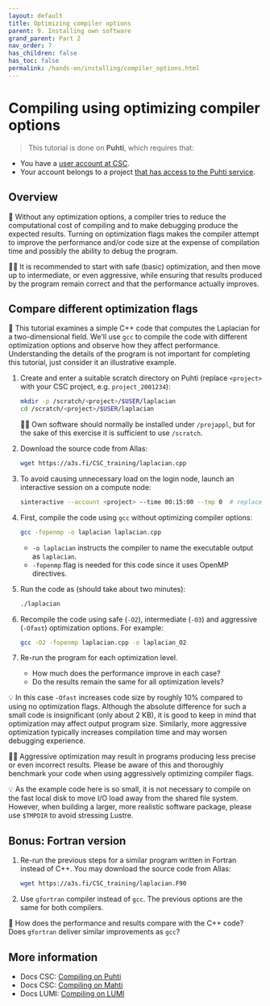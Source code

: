 ```yaml
---
layout: default
title: Optimizing compiler options
parent: 9. Installing own software
grand_parent: Part 2
nav_order: 7
has_children: false
has_toc: false
permalink: /hands-on/installing/compiler_options.html
---
```


# Compiling using optimizing compiler options

> This tutorial is done on **Puhti**, which requires that:

- You have a [user account at CSC](https://docs.csc.fi/accounts/how-to-create-new-user-account/).
- Your account belongs to a project [that has access to the Puhti service](https://docs.csc.fi/accounts/how-to-add-service-access-for-project/).

## Overview

💭 Without any optimization options, a compiler tries to reduce the
computational cost of compiling and to make debugging produce the expected
results. Turning on optimization flags makes the compiler attempt to improve
the performance and/or code size at the expense of compilation time and
possibly the ability to debug the program.

☝🏻 It is recommended to start with safe (basic) optimization, and then move up
to intermediate, or even aggressive, while ensuring that results produced by
the program remain correct and that the performance actually improves.

## Compare different optimization flags

💬 This tutorial examines a simple C++ code that computes the Laplacian for a
two-dimensional field. We'll use `gcc` to compile the code with different
optimization options and observe how they affect performance. Understanding
the details of the program is not important for completing this tutorial, just
consider it an illustrative example.

1. Create and enter a suitable scratch directory on Puhti (replace `<project>`
   with your CSC project, e.g. `project_2001234`):

   ```bash
   mkdir -p /scratch/<project>/$USER/laplacian
   cd /scratch/<project>/$USER/laplacian
   ```

   ☝🏻 Own software should normally be installed under `/projappl`, but for the
   sake of this exercise it is sufficient to use `/scratch`.

2. Download the source code from Allas:

   ```bash
   wget https://a3s.fi/CSC_training/laplacian.cpp
   ```

3. To avoid causing unnecessary load on the login node, launch an interactive
   session on a compute node:

   ```bash
   sinteractive --account <project> --time 00:15:00 --tmp 0  # replace <project> with your CSC project, e.g. project_2001234
   ```

4. First, compile the code using `gcc` without optimizing compiler options:
   
   ```bash
   gcc -fopenmp -o laplacian laplacian.cpp
   ```

   - `-o laplacian` instructs the compiler to name the executable output as
     `laplacian`.
   - `-fopenmp` flag is needed for this code since it uses OpenMP directives.

5. Run the code as (should take about two minutes):

   ```bash
   ./laplacian
   ```

6. Recompile the code using safe (`-O2`), intermediate (`-O3`) and aggressive
   (`-Ofast`) optimization options. For example:

   ```bash
   gcc -O2 -fopenmp laplacian.cpp -o laplacian_O2
   ```

7. Re-run the program for each optimization level.
   - How much does the performance improve in each case?
   - Do the results remain the same for all optimization levels?

💡 In this case `-Ofast` increases code size by roughly 10% compared to using
no optimization flags. Although the absolute difference for such a small code
is insignificant (only about 2 KB), it is good to keep in mind that
optimization may affect output program size. Similarly, more aggressive
optimization typically increases compilation time and may worsen debugging
experience.

☝🏻 Aggressive optimization may result in programs producing less precise or
even incorrect results. Please be aware of this and thoroughly benchmark your
code when using aggressively optimizing compiler flags.

💡 As the example code here is so small, it is not necessary to compile on the
fast local disk to move I/O load away from the shared file system. However,
when building a larger, more realistic software package, please use `$TMPDIR`
to avoid stressing Lustre.

## Bonus: Fortran version

1. Re-run the previous steps for a similar program written in Fortran instead
of C++. You may download the source code from Allas:

   ```bash
   wget https://a3s.fi/CSC_training/laplacian.F90
   ```

1. Use `gfortran` compiler instead of `gcc`. The previous options are the same
   for both compilers.

💭 How does the performance and results compare with the C++ code? Does
`gfortran` deliver similar improvements as `gcc`?

## More information

- Docs CSC: [Compiling on Puhti](https://docs.csc.fi/computing/compiling-puhti/)
- Docs CSC: [Compiling on Mahti](https://docs.csc.fi/computing/compiling-mahti/)
- Docs LUMI: [Compiling on LUMI](https://docs.lumi-supercomputer.eu/development/)
